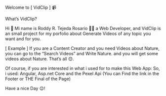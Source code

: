 Welcome to [ VidClip ] 📹

What’s VidClip?

Hi 👋 Mi name is Roddy R. Tejeda Rosario 👨‍💻 a Web Developer, and VidClip is an small project for my porfolio about Generate Videos of any topic you want and for you.

[ Example ] If you are a Content Creator and you need Videos about Nature, you can go to the “Search Videos” and Write Nature. and you will get some videos about Nature. That’s all 😊.

Of course, if you are interested in what i used for to make this Web App:
So, i used: Angular, Asp.net Core and the Pexel Api (You can Find the link in the Footer or THE Final of the Page)

Have a nice Day 😉!
